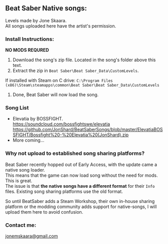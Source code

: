 ## Beat Saber Native songs:
Levels made by Jone Skaara.  
All songs uploaded here have the artist's permission.

### Install Instructions:
**NO MODS REQURED**
1. Download the song's zip file. Located in the song's folder above this text.
1. Extract the zip in ```Beat Saber\Beat Saber_Data\CustomLevels```.

  If installed with Steam on C drive: ```C:\Program Files (x86)\Steam\steamapps\common\Beat Saber\Beat Saber_Data\CustomLevels```
1. Done, Beat Saber will now load the song.

### Song List
- Elevatia by BOSSFIGHT.  
https://soundcloud.com/bossfightswe/elevatia
https://github.com/JonShard/BeatSaberSongs/blob/master/ElevatiaBOSSFIGHT/Bossfight%20-%20Elevatia%20(JonShard).zip
- More coming...

### Why not upload to established song sharing platforms?
Beat Saber recently hopped out of Early Access, with the update came a native song loader.  
This means that the game can now load song without the need for mods. This is great.  
The issue is that **the native songs have a different format** for their ```Info``` files.
Existing song sharing platforms use the old format.  

So until BeatSaber adds a Steam Workshop, their own in-house sharing platform or the modding community adds support for native-songs, I will upload them here to avoid confusion.

### Contact me:
jonemskaara@gmail.com
